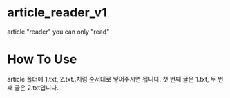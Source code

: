 # article_reader_v1
article "reader"
you can only "read"
# How To Use
article 폴더에 1.txt, 2.txt..처럼 순서대로 넣어주시면 됩니다.
첫 번째 글은 1.txt, 두 번째 글은 2.txt입니다.
